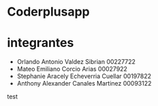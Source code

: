 # Coderplusapp

# integrantes 
* Orlando Antonio Valdez Sibrian	    00227722
* Mateo Emiliano Corcio Arias	                00027922
* Stephanie Aracely Echeverria Cuellar    00197822
* Anthony Alexander Canales Martinez   00093122

test
